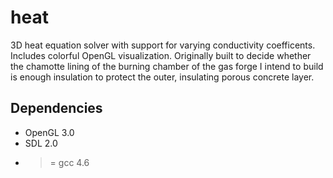 heat
====

3D heat equation solver with support for varying conductivity coefficents. Includes colorful OpenGL visualization. Originally built to decide whether the chamotte lining of the burning chamber of the gas forge I intend to build is enough insulation to protect the outer, insulating porous concrete layer.

Dependencies
------------

- OpenGL 3.0
- SDL 2.0
- >= gcc 4.6
